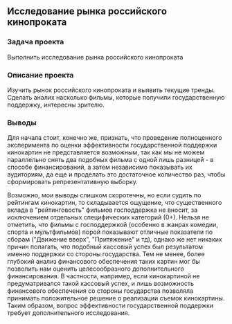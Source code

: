 ## Исследование рынка российского кинопроката

### Задача проекта
Выполнить исследование рынка российского кинопроката

### Описание проекта
Изучить рынок российского кинопроката и выявить текущие тренды. Сделать аналих насколько  фильмы, которые получили государственную поддержку, интересны зрителю.

### Выводы
Для начала стоит, конечно же, признать, что проведение полноценного эксперимента по оценки эффективности государственной поддержки кинокартин не представляется возможным, так как мы не можем параллельно снять два подобных фильма с одной лишь разницей - в способе финансирований, а затем независимо показывать их аудиториям, да еще и проделать это достаточное количество раз, чтобы сформировать репрезентативную выборку.

Возможно, мои выводы слишком скоротечны, но если судить по рейтингам кинокартин, то складывается ощущение, что существенного вклада в "рейтинговость" фильмов господдержка не вносит, за исключением отдельных специфических категорий (0+). Нельзя не отметить, что фильмы с господдержкой (особенно в жанрах комедии, спорта и мультфильмов)  порой показывают отличные показатели по сборам ("Движение вверх", "Притяжение" и тд), однако же нет никаких причин полагать, что подобный кассовый успех был результатом именно поддержки со стороны государства. Тем не менее, более глубокий анализ финансового обеспечения таких картин мог бы позволить нам оценить целесообразного дополнительного финансирования. В частности, например, если кинокартиной не предуматривался такой кассовый успех, и лишь возможность финансового обеспечения со стороны государства позволяла принимать положительное решение о реализации съемок кинокартины. Таким образом, вопрос эффективности государственной поддержки требует дополнительного исследования.